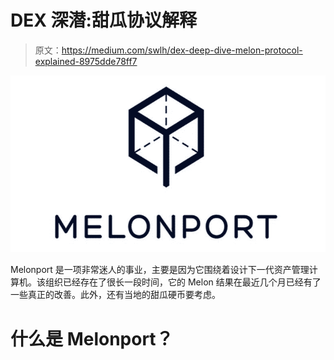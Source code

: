 # DEX 深潜:甜瓜协议解释

> 原文：<https://medium.com/swlh/dex-deep-dive-melon-protocol-explained-8975dde78ff7>

![](img/03c287509bf630d71e2e496e7f35fe6c.png)

Melonport 是一项非常迷人的事业，主要是因为它围绕着设计下一代资产管理计算机。该组织已经存在了很长一段时间，它的 Melon 结果在最近几个月已经有了一些真正的改善。此外，还有当地的甜瓜硬币要考虑。

# 什么是 Melonport？
